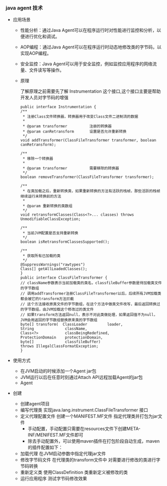 ### java agent 技术

* 应用场景
  * 性能分析：通过Java Agent可以在程序运行时对性能进行监控和分析，以便进行优化和调试。

  * AOP编程：通过Java Agent可以在程序运行时动态地修改类的字节码，以实现AOP编程。

  * 安全监控：Java Agent可以用于安全监控，例如监控应用程序的网络流量、文件读写等操作。

  * 原理

      了解原理之前需要先了解 Instrumentation 这个接口,这个接口主要是帮助开发人员对字节码的增强

      ```
      public interface Instrumentation {
      /**
       * 注册Class文件转换器，转换器用于改变Class文件二进制流的数据
       *
       * @param transformer          注册的转换器
       * @param canRetransform       设置是否允许重新转换
       */
      void addTransformer(ClassFileTransformer transformer, boolean canRetransform);

      /**
       * 移除一个转换器
       *
       * @param transformer          需要移除的转换器
       */
      boolean removeTransformer(ClassFileTransformer transformer);
  
      /**
       * 在类加载之后，重新转换类，如果重新转换的方法有活跃的栈帧，那些活跃的栈帧继续运行未转换前的方法
       *
       * @param 重新转换的类数组
       */
      void retransformClasses(Class<?>... classes) throws UnmodifiableClassException;
  
      /**
       * 当前JVM配置是否支持重新转换
       */
      boolean isRetransformClassesSupported();

      /**
       * 获取所有已加载的类
       */
      @SuppressWarnings("rawtypes")
      Class[] getAllLoadedClasses();
      }
      public interface ClassFileTransformer {
      // className参数表示当前加载类的类名，classfileBuffer参数是待加载类文件的字节数组
      // 调用addTransformer注册ClassFileTransformer以后，后续所有JVM加载类都会被它的transform方法拦截
      // 这个方法接收原类文件的字节数组，在这个方法中做类文件改写，最后返回转换过的字节数组，由JVM加载这个修改过的类文件
      // 如果transform方法返回null，表示不对此类做处理，如果返回值不为null，JVM会用返回的字节数组替换原来类的字节数组
      byte[] transform(  ClassLoader         loader,
      String              className,
      Class<?>            classBeingRedefined,
      ProtectionDomain    protectionDomain,
      byte[]              classfileBuffer)
      throws IllegalClassFormatException;
      }
      ```
    
 * 使用方式
   * 在JVM启动的时候添加一个Agent jar包
   * JVM运行以后在任意时刻通过Attach API远程加载Agent的jar包
   * Agent

* 创建
  
  * 创建agent项目
  * 编写代理类 实现java.lang.instrument.ClassFileTransformer 接口
  * 定义代理配置文件 创建一个MANIFEST.MF文件 指定代理类并打包为jar文件
    * 手动配置，手动配置只需要在resources文件下创建META-INF/MENIFEST.MF文件即可
    * 除去手动配置外，可以使用maven插件在打包阶段自动生成，maven的插件配置如下：
  * 加载代理 在JVM启动参数中指定代理jar文件
  * 修改字节码文件 在代理类的transform文件中 对需要进行修改的类进行字节码转换
  * 重新定义类 使用ClassDefinition 类重新定义被修改的类
  * 运行应用程序 测试字节码修改效果